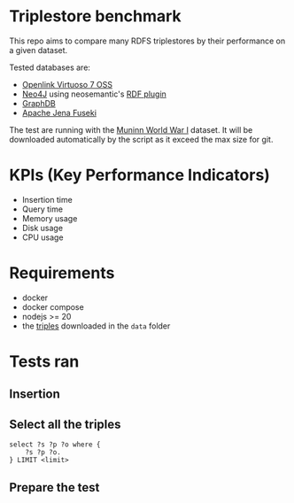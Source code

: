 # Triplestore benchmark

This repo aims to compare many RDFS triplestores by their performance on a given dataset.

Tested databases are: 
- [Openlink Virtuoso 7 OSS](https://github.com/openlink/virtuoso-opensource)
- [Neo4J](https://neo4j.com/fr/) using neosemantic's [RDF plugin](https://neo4j.com/labs/neosemantics/)
- [GraphDB](https://graphdb.ontotext.com/)
- [Apache Jena Fuseki](https://jena.apache.org/documentation/fuseki2/)

The test are running with the [Muninn World War I](https://old.datahub.io/dataset/muninn-world-war-i) dataset. It will be downloaded automatically by the script as it exceed the max size for git.

# KPIs (Key Performance Indicators)

- Insertion time
- Query time
- Memory usage
- Disk usage
- CPU usage

# Requirements 
- docker
- docker compose
- nodejs >= 20
- the [triples](https://old.datahub.io/dataset/muninn-world-war-i/resource/7810c18b-adce-4543-9aaa-57eb1c9caef3) downloaded in the `data` folder

# Tests ran 

## Insertion


## Select all the triples

```sparql 
select ?s ?p ?o where {
    ?s ?p ?o.
} LIMIT <limit>
```

## Prepare the test
